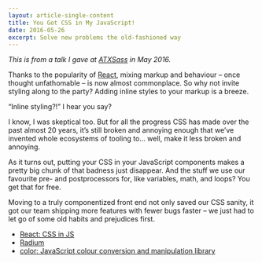 ```yaml
---
layout: article-single-content
title: You Got CSS in My JavaScript!
date: 2016-05-26
excerpt: Solve new problems the old-fashioned way
---
```


*This is from a talk I gave at [ATXSass](http://atxsass.com/) in May 2016.*

Thanks to the popularity of [React](https://facebook.github.io/react/), mixing markup and behaviour – once thought unfathomable – is now almost commonplace. So why not invite styling along to the party? Adding inline styles to your markup is a breeze.

“Inline styling?!” I hear you say?

I know, I was skeptical too. But for all the progress CSS has made over the past almost 20 years, it’s still broken and annoying enough that we’ve invented whole ecosystems of tooling to... well, make it less broken and annoying.

As it turns out, putting your CSS in your JavaScript components makes a pretty big chunk of that badness just disappear. And the stuff we use our favourite pre- and postprocessors for, like variables, math, and loops? You get that for free.

Moving to a truly componentized front end not only saved our CSS sanity, it got our team shipping more features with fewer bugs faster – we just had to let go of some old habits and prejudices first.

<div class="speaker-deck">
  <script async class="speakerdeck-embed" data-id="a06acbfd8e3545daae0e9b8de086f2e2" data-ratio="1.77777777777778" src="//speakerdeck.com/assets/embed.js"></script>
</div>

- [React: CSS in JS](https://speakerdeck.com/vjeux/react-css-in-js)
- [Radium](http://stack.formidable.com/radium/)
- [color: JavaScript colour conversion and manipulation library](https://github.com/Qix-/color)
